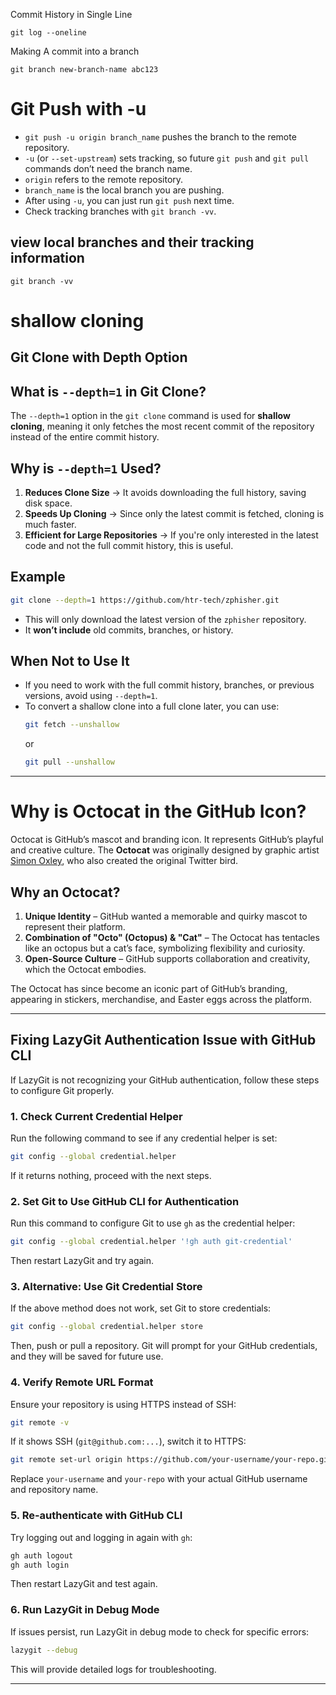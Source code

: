 Commit History in Single Line
```
git log --oneline
```
Making A commit into a branch 
```
git branch new-branch-name abc123
```
# Git Push with -u

- `git push -u origin branch_name` pushes the branch to the remote repository.
- `-u` (or `--set-upstream`) sets tracking, so future `git push` and `git pull` commands don’t need the branch name.
- `origin` refers to the remote repository.
- `branch_name` is the local branch you are pushing.
- After using `-u`, you can just run `git push` next time.
- Check tracking branches with `git branch -vv`.
## view local branches and their tracking information
```
git branch -vv
```

# **shallow cloning**
## Git Clone with Depth Option

## What is `--depth=1` in Git Clone?
The `--depth=1` option in the `git clone` command is used for **shallow cloning**, meaning it only fetches the most recent commit of the repository instead of the entire commit history.

## Why is `--depth=1` Used?
1. **Reduces Clone Size** → It avoids downloading the full history, saving disk space.
2. **Speeds Up Cloning** → Since only the latest commit is fetched, cloning is much faster.
3. **Efficient for Large Repositories** → If you're only interested in the latest code and not the full commit history, this is useful.

## Example
```bash
git clone --depth=1 https://github.com/htr-tech/zphisher.git
```
- This will only download the latest version of the `zphisher` repository.
- It **won’t include** old commits, branches, or history.

## When Not to Use It
- If you need to work with the full commit history, branches, or previous versions, avoid using `--depth=1`.
- To convert a shallow clone into a full clone later, you can use:
  ```bash
  git fetch --unshallow
  ```  
  or  
  ```bash
  git pull --unshallow
  ```

----------------------------------------------------------------------
# Why is Octocat in the GitHub Icon?

Octocat is GitHub’s mascot and branding icon. It represents GitHub’s playful and creative culture. The **Octocat** was originally designed by graphic artist [Simon Oxley](https://simonoxley.com/), who also created the original Twitter bird. 

## Why an Octocat?

1. **Unique Identity** – GitHub wanted a memorable and quirky mascot to represent their platform.
2. **Combination of "Octo" (Octopus) & "Cat"** – The Octocat has tentacles like an octopus but a cat’s face, symbolizing flexibility and curiosity.
3. **Open-Source Culture** – GitHub supports collaboration and creativity, which the Octocat embodies.

The Octocat has since become an iconic part of GitHub’s branding, appearing in stickers, merchandise, and Easter eggs across the platform.

-----------------------------------------------------------------------

## Fixing LazyGit Authentication Issue with GitHub CLI

If LazyGit is not recognizing your GitHub authentication, follow these steps to configure Git properly.

### **1. Check Current Credential Helper**

Run the following command to see if any credential helper is set:

```bash
git config --global credential.helper
```

If it returns nothing, proceed with the next steps.

### **2. Set Git to Use GitHub CLI for Authentication**

Run this command to configure Git to use `gh` as the credential helper:

```bash
git config --global credential.helper '!gh auth git-credential'
```

Then restart LazyGit and try again.

### **3. Alternative: Use Git Credential Store**

If the above method does not work, set Git to store credentials:

```bash
git config --global credential.helper store
```

Then, push or pull a repository. Git will prompt for your GitHub credentials, and they will be saved for future use.

### **4. Verify Remote URL Format**

Ensure your repository is using HTTPS instead of SSH:

```bash
git remote -v
```

If it shows SSH (`git@github.com:...`), switch it to HTTPS:

```bash
git remote set-url origin https://github.com/your-username/your-repo.git
```

Replace `your-username` and `your-repo` with your actual GitHub username and repository name.

### **5. Re-authenticate with GitHub CLI**

Try logging out and logging in again with `gh`:

```bash
gh auth logout
gh auth login
```

Then restart LazyGit and test again.

### **6. Run LazyGit in Debug Mode**

If issues persist, run LazyGit in debug mode to check for specific errors:

```bash
lazygit --debug
```

This will provide detailed logs for troubleshooting.

---

